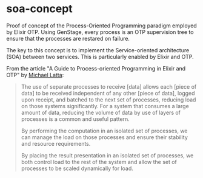 # soa-concept
Proof of concept of the Process-Oriented Programming paradigm employed by Elixir OTP. Using GenStage, every process is an OTP supervision tree to ensure that the processes are restared on failure.

The key to this concept is to implement the Service-oriented architecture (SOA) between two services. This is particularly enabled by Elixir and OTP. 

From the article "A Guide to Process-oriented Programming in Elixir and OTP" by [Michael Latta]([https://link-url-here.org](https://www.toptal.com/resume/michael-latta)): 

>The use of separate processes to receive [data] allows each [piece of data] to be received independent of any other [piece of data], logged upon receipt, and batched to the next set of processes, reducing load on those systems significantly. For a system that consumes a large amount of data, reducing the volume of data by use of layers of processes is a common and useful pattern.
>
>By performing the computation in an isolated set of processes, we can manage the load on those processes and ensure their stability and resource requirements.
>
>By placing the result presentation in an isolated set of processes, we both control load to the rest of the system and allow the set of processes to be scaled dynamically for load.
